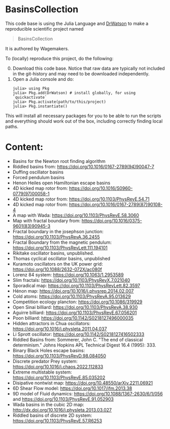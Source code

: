 # BasinsCollection

This code base is using the Julia Language and [DrWatson](https://juliadynamics.github.io/DrWatson.jl/stable/)
to make a reproducible scientific project named
> BasinsCollection

It is authored by Wagemakers.

To (locally) reproduce this project, do the following:

0. Download this code base. Notice that raw data are typically not included in the
   git-history and may need to be downloaded independently.
1. Open a Julia console and do:
   ```
   julia> using Pkg
   julia> Pkg.add(DrWatson) # install globally, for using `quickactivate`
   julia> Pkg.activate(path/to/this/project)
   julia> Pkg.instantiate()
   ```

This will install all necessary packages for you to be able to run the scripts and
everything should work out of the box, including correctly finding local paths.


# Content: 

* Basins for the Newton root finding algorithm
* Riddled basins from: https://doi.org/10.1016/0167-2789(94)90047-7
* Duffing oscillator basins 
* Forced pendulum basins
* Henon Heiles open Hamiltonian escape basins 
* 4D kicked map rotor from: https://doi.org/10.1016/S0960-0779(97)00058-1
* 4D kicked map rotor from: https://doi.org/10.1103/PhysRevE.54.71
* 4D kicked map rotor from: https://doi.org/10.1016/0167-2789(87)90108-4
* A map with Wada: https://doi.org/10.1103/PhysRevE.58.3060
* Map with fractal boundary from: https://doi.org/10.1016/0375-9601(83)90945-3
* Fractal boundary in the josephson junction: https://doi.org/10.1103/PhysRevA.36.2455 
* Fractal Boundary from the magnetic pendulum: https://doi.org/10.1103/PhysRevLett.111.194101
* Rikitake oscillator basins, unpublished.
* Thomas cyclical oscillator basins, unpublished
* Kuramoto oscillators on the UK power grid: https://doi.org/10.1088/2632-072X/ac080f
* Lorenz 84 system: https://doi.org/10.1063/1.2953589
* Slim fractals: https://doi.org/10.1103/PhysRevX.7.021040
* Sporadical map: https://doi.org/10.1103/PhysRevLett.82.3597
* Hénon map: https://doi.org/10.1016/j.physrep.2014.02.007
* Cold atoms: https://doi.org/10.1103/PhysRevA.95.013629
* Competition ecology plancton: https://doi.org/10.1086/319929
* Open Sinai billiard: https://doi.org/10.1103/PhysRevA.38.930
* Aguirre billiard: https://doi.org/10.1103/PhysRevE.67.056201
* Poon billiard: https://doi.org/10.1142/S0218127496000035
* Hidden attractors in Chua oscillators: https://doi.org/10.1016/j.physleta.2011.04.037
* Li Sprott oscillator: https://doi.org/10.1142/S0218127416502333 
* Riddled Basins from: Sommerer, John C. "The end of classical determinism." Johns Hopkins APL Technical Digest 16.4 (1995): 333.
* Binary Black Holes escape basins: https://doi.org/10.1103/PhysRevD.98.084050
* Discrete predator Prey system: https://doi.org/10.1016/j.chaos.2022.112833
* Extreme multistable system: https://doi.org/10.1103/PhysRevE.85.035202
* Disipative nontwist map: https://doi.org/10.48550/arXiv.2211.06921
* 6D Shear Flow model: https://doi.org/10.1017/jfm.2013.38
* 9D model of Fluid dynamics: https://doi.org/10.1088/1367-2630/6/1/056 and https://doi.org/10.1103/PhysRevE.91.052903
* Wada basins in the cubic 2D map: http://dx.doi.org/10.1016/j.physleta.2013.03.027
* Riddled basins of discrete 2D system: https://doi.org/10.1103/PhysRevE.57.R6253
